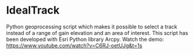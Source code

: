 # IdealTrack
Python geoprocessing script which makes it possible to select a track instead of a range of gain elevation and an area of interest.
This script has been developed with Esri Python library Arcpy. Watch the demo: https://www.youtube.com/watch?v=C6RJ-oetUJg&t=1s

